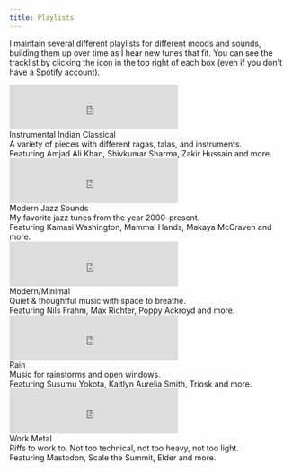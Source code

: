 ```yaml
---
title: Playlists
---
```

I maintain several different playlists for different moods and sounds, building them up over time as I hear new tunes that fit. You can see the tracklist by clicking the icon in the top right of each box (even if you don't have a Spotify account).

<div class="playlist-block">
  <iframe src="https://open.spotify.com/embed/playlist/6XmKdz14z54cyqZQLU1xX4" width="300" height="80" frameborder="0" allowtransparency="true" allow="encrypted-media"></iframe>

  <div class="playlist-text">
    <div class="playlist-header">Instrumental Indian Classical</div>
    <div class="playlist-description">A variety of pieces with different ragas, talas, and instruments.</div>
    <div class="playlist-description">Featuring Amjad Ali Khan, Shivkumar Sharma, Zakir Hussain and more.</div>
  </div>
</div>

<div class="playlist-block">
  <iframe src="https://open.spotify.com/embed/playlist/2OKsa50m6rcvHlGht5SfQl" width="300" height="80" frameborder="0" allowtransparency="true" allow="encrypted-media"></iframe>

  <div>
    <div class="playlist-header">Modern Jazz Sounds</div>
    <div class="playlist-description">My favorite jazz tunes from the year 2000–present.</div>
    <div class="playlist-description">Featuring Kamasi Washington, Mammal Hands, Makaya McCraven and more.</div>
  </div>
</div>

<div class="playlist-block">
  <iframe src="https://open.spotify.com/embed/playlist/3sibVERgGIbtVHae6vghBO" width="300" height="80" frameborder="0" allowtransparency="true" allow="encrypted-media"></iframe>

  <div>
    <div class="playlist-header">Modern/Minimal</div>
    <div class="playlist-description">Quiet &amp; thoughtful music with space to breathe.</div>
    <div class="playlist-description">Featuring Nils Frahm, Max Richter, Poppy Ackroyd and more.</div>
  </div>
</div>

<div class="playlist-block">
  <iframe src="https://open.spotify.com/embed/playlist/6hLFlAQ8l2nn62r5cBGLQ6" width="300" height="80" frameborder="0" allowtransparency="true" allow="encrypted-media"></iframe>

  <div>
    <div class="playlist-header">Rain</div>
    <div class="playlist-description">Music for rainstorms and open windows.</div>
    <div class="playlist-description">Featuring Susumu Yokota, Kaitlyn Aurelia Smith, Triosk and more.</div>
  </div>
</div>

<div class="playlist-block">
  <iframe src="https://open.spotify.com/embed/playlist/7u4fLXtFIrNRCUWUtO2WuX" width="300" height="80" frameborder="0" allowtransparency="true" allow="encrypted-media"></iframe>

  <div>
    <div class="playlist-header">Work Metal</div>
    <div class="playlist-description">Riffs to work to. Not too technical, not too heavy, not too light.</div>
    <div class="playlist-description">Featuring Mastodon, Scale the Summit, Elder and more.</div>
  </div>
</div>

